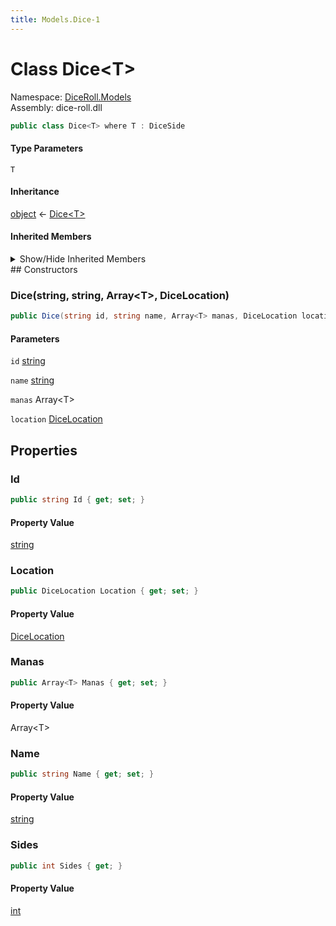 ```yaml
---
title: Models.Dice-1
---
```


# <a id="DiceRoll_Models_Dice_1"></a> Class Dice\<T\>

Namespace: [DiceRoll.Models](DiceRoll.Models.md)  
Assembly: dice\-roll.dll  

```csharp
public class Dice<T> where T : DiceSide
```

#### Type Parameters

`T` 

#### Inheritance

[object](https://learn.microsoft.com/dotnet/api/system.object) ← 
[Dice\<T\>](DiceRoll.Models.Dice\-1.md)

#### Inherited Members

<details>
<summary>Show/Hide Inherited Members</summary>

[object.Equals\(object?\)](https://learn.microsoft.com/dotnet/api/system.object.equals\#system\-object\-equals\(system\-object\)),   
[object.Equals\(object?, object?\)](https://learn.microsoft.com/dotnet/api/system.object.equals\#system\-object\-equals\(system\-object\-system\-object\)),   
[object.GetHashCode\(\)](https://learn.microsoft.com/dotnet/api/system.object.gethashcode),   
[object.GetType\(\)](https://learn.microsoft.com/dotnet/api/system.object.gettype),   
[object.MemberwiseClone\(\)](https://learn.microsoft.com/dotnet/api/system.object.memberwiseclone),   
[object.ReferenceEquals\(object?, object?\)](https://learn.microsoft.com/dotnet/api/system.object.referenceequals),   
[object.ToString\(\)](https://learn.microsoft.com/dotnet/api/system.object.tostring)

</details>
## Constructors

### <a id="DiceRoll_Models_Dice_1__ctor_System_String_System_String_Godot_Collections_Array__0__DiceRoll_Models_DiceLocation_"></a> Dice\(string, string, Array\<T\>, DiceLocation\)

```csharp
public Dice(string id, string name, Array<T> manas, DiceLocation location)
```

#### Parameters

`id` [string](https://learn.microsoft.com/dotnet/api/system.string)

`name` [string](https://learn.microsoft.com/dotnet/api/system.string)

`manas` Array\<T\>

`location` [DiceLocation](DiceRoll.Models.DiceLocation.md)

## Properties

### <a id="DiceRoll_Models_Dice_1_Id"></a> Id

```csharp
public string Id { get; set; }
```

#### Property Value

 [string](https://learn.microsoft.com/dotnet/api/system.string)

### <a id="DiceRoll_Models_Dice_1_Location"></a> Location

```csharp
public DiceLocation Location { get; set; }
```

#### Property Value

 [DiceLocation](DiceRoll.Models.DiceLocation.md)

### <a id="DiceRoll_Models_Dice_1_Manas"></a> Manas

```csharp
public Array<T> Manas { get; set; }
```

#### Property Value

 Array\<T\>

### <a id="DiceRoll_Models_Dice_1_Name"></a> Name

```csharp
public string Name { get; set; }
```

#### Property Value

 [string](https://learn.microsoft.com/dotnet/api/system.string)

### <a id="DiceRoll_Models_Dice_1_Sides"></a> Sides

```csharp
public int Sides { get; }
```

#### Property Value

 [int](https://learn.microsoft.com/dotnet/api/system.int32)

